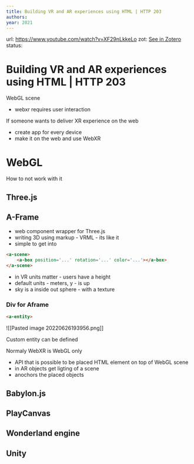 ```yaml
---
title: Building VR and AR experiences using HTML | HTTP 203
authors: 
year: 2021
---
```

url:  https://www.youtube.com/watch?v=XF29nLkkeLo
zot: [See in Zotero](zotero://select/items/@googlechromedevelopersBuildingVRAR2022)
status:
# Building VR and AR experiences using HTML | HTTP 203

WebGL scene
- webxr requires user interaction

If someone wants to deliver XR experience on the web
- create app for every device
- make it on the web and use WebXR

# WebGL
How to not work with it
## Three.js
## A-Frame
- web component wrapper for Three.js
- writing 3D using markup - VRML - its like it
- simple to get into
``` html
<a-scene>
	<a-box position='...' rotation='...' color='...'></a-box>
</a-scene>
```
- in VR units matter - users have a height
- default units - meters, y - is up
- sky is a inside out sphere - with a texture 


### Div for Aframe
``` html
<a-entity>
```
![[Pasted image 20220626193956.png]]

Custom entity can be defined

Normaly WebXR is WebGL only 
- API that is possible to be placed HTML element on top of WebGL scene
- in AR objects get ligting of a scene
- anochors the placed objects


## Babylon.js
## PlayCanvas
## Wonderland engine
## Unity



